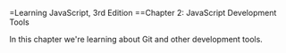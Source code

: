 =Learning JavaScript, 3rd Edition
==Chapter 2: JavaScript Development Tools

In this chapter we're learning about Git and other
development tools.
